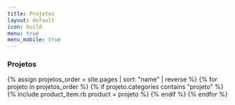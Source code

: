 ```yaml
---
title: Projetos
layout: default
icon: build
menu: true
menu_mobile: true
---
```

### Projetos ###
{% assign projetos_order = site.pages | sort: "name" | reverse %}
{% for projeto in projetos_order %} 
{% if projeto.categories contains "projeto" %}
{% include product_item.rb product = projeto %}
{% endif %}
{% endfor %}